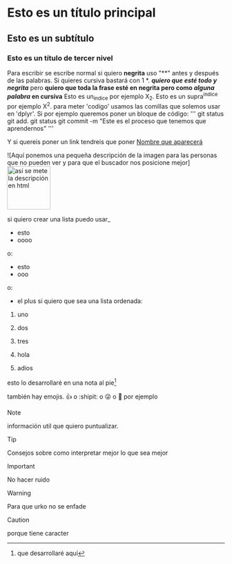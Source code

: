 # Esto es un título principal
## Esto es un subtítulo
### Esto es un título de tercer nivel

Para escribir se escribe normal si quiero **negrita** uso "**" antes y después de las palabras. Si quieres cursiva bastará con 1 *.
***quiero que esté todo y negrita*** pero **quiero que toda la frase esté en negrita pero como _alguna palabra_ en cursiva**
Esto es un<sub>indice</sub> por ejemplo X<sub>2</sub>.
Esto es un supra<sup>indice</sup> por ejemplo X<sup>2</sup>.
para meter 'codigo' usamos las comillas que solemos usar en 'dplyr'. Si por ejemplo queremos poner un bloque de código:
'''
git status
git add.
git status
git commit -m "Este es el proceso que tenemos que aprendernos"
'''


Y si quereis poner un link tendreis que poner [Nombre que aparecerá](https://leonardo.ai/faq/)

![Aquí ponemos una pequeña descripción de la imagen para las personas que no pueden ver y para que el buscador nos posicione mejor]
<img src="https://aclima.eus/wp-content/uploads/2016/12/mondragon.jpg" alt = "así se mete la descripción en html" width= "100" height="100">

si quiero crear una lista puedo usar_
- esto
- oooo

o:
* esto
* ooo

o:
+ el plus
si quiero que sea una lista ordenada:
1. uno
2. dos
3. tres

121. hola
122. adios
     
esto lo desarrollaré en una nota  al pie[^1]

[^1]: que desarrollaré aquí

también hay emojis. :+1: o :shipit: o :stuck_out_tongue_winking_eye:  o :thinking: por ejemplo

> [!NOTE]
> información util que quiero puntualizar.

> [!TIP]
> Consejos sobre como interpretar mejor lo que sea mejor

> [!IMPORTANT]
> No hacer ruido

> [!WARNING]
> Para que urko no se enfade

> [!CAUTION]
> porque tiene caracter
